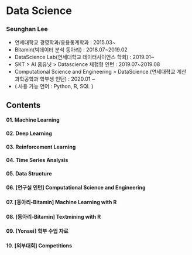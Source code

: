# Data Science 

### Seunghan Lee 
- 연세대학교 경영학과/응용통계학과 : 2015.03~
- Bitamin(빅데이터 분석 동아리) : 2018.07~2019.02
- DataScience Lab(연세대학교 데이터사이언스 학회) : 2019.01~          
- SKT > AI 홈유닛 > Datascience 체험형 인턴 : 2019.07~2019.08
- Computational Science and Engineering > DataScience (연세대학교 계산과학공학과 학부생 인턴) : 2020.01 ~
- ( 사용 가능 언어 : Python, R, SQL )

## Contents
#### 01. Machine Learning
#### 02. Deep Learning
#### 03. Reinforcement Learning
#### 04. Time Series Analysis
#### 05. Data Structure
#### 06. [연구실 인턴] Computational Science and Engineering
#### 07. [동아리-Bitamin] Machine Learning with R
#### 08. [동아리-Bitamin] Textmining with R
#### 09. [Yonsei] 학부 수업 자료
#### 10. [외부대회] Competitions
